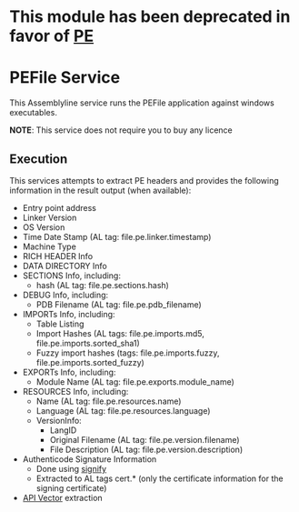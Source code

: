 # This module has been deprecated in favor of [PE](https://github.com/CybercentreCanada/assemblyline-service-pe)

# PEFile Service

This Assemblyline service runs the PEFile application against windows executables.

**NOTE**: This service does not require you to buy any licence

## Execution

This services attempts to extract PE headers and provides the following information in the result output (when available):

- Entry point address
- Linker Version
- OS Version
- Time Date Stamp (AL tag: file.pe.linker.timestamp)
- Machine Type
- RICH HEADER Info
- DATA DIRECTORY Info
- SECTIONS Info, including:
    - hash (AL tag: file.pe.sections.hash)
- DEBUG Info, including:
    - PDB Filename (AL tag: file.pe.pdb_filename)
- IMPORTs Info, including:
    - Table Listing
    - Import Hashes (AL tags: file.pe.imports.md5, file.pe.imports.sorted_sha1)
    - Fuzzy import hashes (tags: file.pe.imports.fuzzy, file.pe.imports.sorted_fuzzy)
- EXPORTs Info, including:
    - Module Name (AL tag: file.pe.exports.module_name)
- RESOURCES Info, including:
    - Name (AL tag: file.pe.resources.name)
    - Language (AL tag: file.pe.resources.language)
    - VersionInfo:
        - LangID
        - Original Filename (AL tag: file.pe.version.filename)
        - File Description (AL tag: file.pe.version.description)
- Authenticode Signature Information
    - Done using [signify](https://signify.readthedocs.io/en/latest/)
    - Extracted to AL tags cert.* (only the certificate information for the signing certificate)
- [API Vector](http://byte-atlas.blogspot.com/2018/04/apivectors.html) extraction

